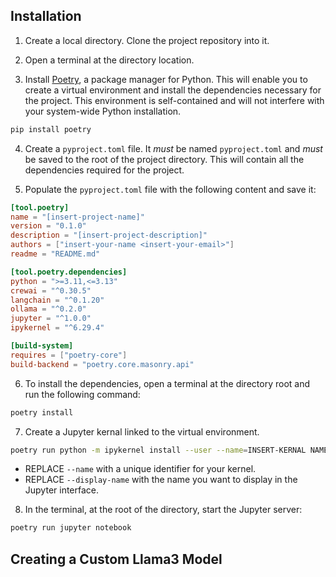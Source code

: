 ## Installation

1. Create a local directory. Clone the project repository into it.

2. Open a terminal at the directory location.

3. Install [Poetry](https://python-poetry.org), a package manager for Python. This will enable you to create a virtual environment and install the dependencies necessary for the project. This environment is self-contained and will not interfere with your system-wide Python installation.

```bash
pip install poetry
```

4. Create a `pyproject.toml` file. It _must_ be named `pyproject.toml` and _must_ be saved to the root of the project directory. This will contain all the dependencies required for the project.

5. Populate the `pyproject.toml` file with the following content and save it:

```toml
[tool.poetry]
name = "[insert-project-name]"
version = "0.1.0"
description = "[insert-project-description]"
authors = ["insert-your-name <insert-your-email>"]
readme = "README.md"

[tool.poetry.dependencies]
python = ">=3.11,<=3.13"
crewai = "^0.30.5"
langchain = "^0.1.20"
ollama = "^0.2.0"
jupyter = "^1.0.0"
ipykernel = "^6.29.4"

[build-system]
requires = ["poetry-core"]
build-backend = "poetry.core.masonry.api"
```
6. To install the dependencies, open a terminal at the directory root and run the following command:

```bash
poetry install
```

7. Create a Jupyter kernal linked to the virtual environment.

```bash
poetry run python -m ipykernel install --user --name=INSERT-KERNAL NAME --display-name="INSERT-DISPLAY-NAME"
```

- REPLACE `--name` with a unique identifier for your kernel.
- REPLACE `--display-name` with the name you want to display in the Jupyter interface.

8. In the terminal, at the root of the directory, start the Jupyter server:

```bash
poetry run jupyter notebook
```

## Creating a Custom Llama3 Model
